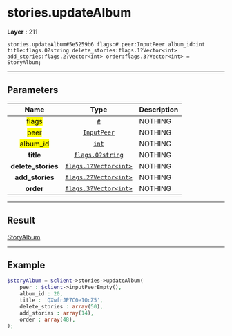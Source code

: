 # stories.updateAlbum

**Layer** : 211

```tl
stories.updateAlbum#5e5259b6 flags:# peer:InputPeer album_id:int title:flags.0?string delete_stories:flags.1?Vector<int> add_stories:flags.2?Vector<int> order:flags.3?Vector<int> = StoryAlbum;
```

---

## Parameters

| Name | Type | Description |
| :---: | :---: | :--- |
| <mark>flags</mark> | [`#`](type/#) | NOTHING |
| <mark>peer</mark> | [`InputPeer`](type/InputPeer) | NOTHING |
| <mark>album_id</mark> | [`int`](type/int) | NOTHING |
| **title** | [`flags.0?string`](type/string) | NOTHING |
| **delete_stories** | [`flags.1?Vector<int>`](type/int) | NOTHING |
| **add_stories** | [`flags.2?Vector<int>`](type/int) | NOTHING |
| **order** | [`flags.3?Vector<int>`](type/int) | NOTHING |

---

## Result

[StoryAlbum](type/StoryAlbum)

---

## Example

```php
$storyAlbum = $client->stories->updateAlbum(
	peer : $client->inputPeerEmpty(),
	album_id : 20,
	title : 'QXwfrJP7C0e1OcZ5',
	delete_stories : array(50),
	add_stories : array(14),
	order : array(48),
);
```